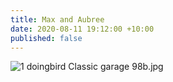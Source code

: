 ```yaml
---
title: Max and Aubree
date: 2020-08-11 19:12:00 +10:00
published: false
---
```


![1 doingbird Classic garage 98b.jpg](/uploads/1%20doingbird%20Classic%20garage%2098b.jpg)